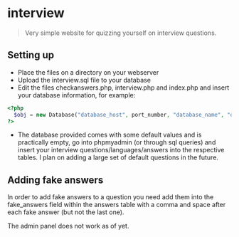 # interview
>Very simple website for quizzing yourself on interview questions.

## Setting up

- Place the files on a directory on your webserver 
- Upload the interview.sql file to your database
- Edit the files checkanswers.php, interview.php and index.php and insert your database information, for example:
```php
<?php
  $obj = new Database("database_host", port_number, "database_name", "database_user", "database_password");
?>
```
- The database provided comes with some default values and is practically empty, go into phpmyadmin (or through sql queries) and insert your interview questions/languages/answers into the respective tables. I plan on adding a large set of default questions in the future.

## Adding fake answers

In order to add fake answers to a question you need add them into the fake_answers field within the answers table with a comma and space after each fake answer (but not the last one).


The admin panel does not work as of yet.
